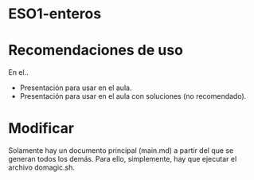 # ESO1-enteros


# Recomendaciones de uso
En el..
- Presentación para usar en el aula.
- Presentación para usar en el aula con soluciones (no recomendado).


# Modificar
Solamente hay un documento principal (main.md) a partir del que se generan todos los demás. Para ello, simplemente, hay que ejecutar el archivo domagic.sh. 


